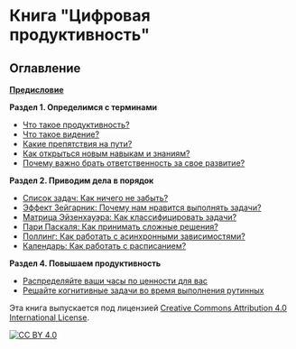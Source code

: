 # Книга "Цифровая продуктивность"

## Оглавление

**[Предисловие](foreword.md)**

**Раздел 1. Определимся с терминами**

- [Что такое продуктивность?](productivity.md)
- [Что такое видение?](vision.md)
- [Какие препятствия на пути?](thinking-slow-and-fast.md)
- [Как открыться новым навыкам и знаниям?](learning.md)
- [Почему важно брать ответственность за свое развитие?](obligation.md)

**Раздел 2. Приводим дела в порядок**

- [Список задач: Как ничего не забыть?](to-do-list.md)
- [Эффект Зейгарник: Почему нам нравится выполнять задачи?](effect-zeigarnik.md)
- [Матрица Эйзенхауэра: Как классифицировать задачи?](eisenhower-matrix.md)
- [Пари Паскаля: Как принимать сложные решения?](paskal.md)
- [Поллинг: Как работать с асинхронными зависимостями?](async.md)
- [Календарь: Как работать с расписанием?](calendar.md)

**Раздел 4. Повышаем продуктивность**

- [Распределяйте ваши часы по ценности для вас](vechernye-chasi.md)
- [Решайте когнитивные задачи во время выполнения рутинных](organy-chuvstv.md)

Эта книга выпускается под лицензией [Creative Commons Attribution 4.0 International License][cc-by].

[![CC BY 4.0][cc-by-image]][cc-by]

[cc-by]: LICENSE
[cc-by-image]: https://i.creativecommons.org/l/by/4.0/88x31.png
